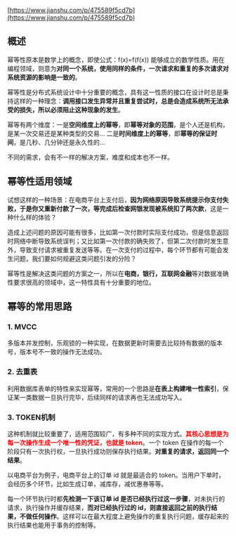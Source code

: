[https://www.jianshu.com/p/475589f5cd7b](https://www.jianshu.com/p/475589f5cd7b)

## **概述**

幂等性原本是数学上的概念，即使公式：f(x)=f(f(x)) 能够成立的数学性质。用在编程领域，则意为**对同一个系统，使用同样的条件，一次请求和重复的多次请求对系统资源的影响是一致的**。

幂等性是分布式系统设计中十分重要的概念，具有这一性质的接口在设计时总是秉持这样的一种理念：**调用接口发生异常并且重复尝试时，总是会造成系统所无法承受的损失，所以必须阻止这种现象的发生**。

幂等有两个维度：一是**空间维度上的幂等**，即**幂等对象的范围**，是个人还是机构，是某一次交易还是某种类型的交易... 二是**时间维度上的幂等**，即**幂等的保证时间**，是几秒、几分钟还是永久性的...

不同的需求，会有不一样的解决方案，难度和成本也不一样。

## **幂等性适用领域**

试想这样的一种场景：在电商平台上支付后，**因为网络原因导致系统提示你支付失败，于是你又重新付款了一次，等完成后检查网银发现被系统扣了两次款**，这是一种什么样的体验？

造成上述问题的原因可能有很多，比如第一次付款时实际支付成功，但是信息返回时网络中断导致系统误判；又比如第一次付款的确失败了，但第二次付款时发生意外，导致支付请求被重复发送等等。在一次支付的过程中，每个环节都有可能会发生问题，我们要如何规避这类问题引发的分险？

幂等性是解决这类问题的方案之一，所以在**电商，银行，互联网金融**等对数据准确性要求很高的领域中，这一特性具有十分重要的地位。

## **幂等的常用思路**

### **1. MVCC**

多版本并发控制，乐观锁的一种实现，在数据更新时需要去比较持有数据的版本号，版本号不一致的操作无法成功。

### **2. 去重表**

利用数据库表单的特性来实现幂等，常用的一个思路是**在表上构建唯一性索引**，保证某一类数据一旦执行完毕，后续同样的请求再也无法成功写入。

### **3. TOKEN机制**

这种机制就比较重要了，适用范围较广，有多种不同的实现方式。<font color=red>**其核心思想是为每一次操作生成一个唯一性的凭证，也就是 token**</font>。一个 token 在操作的每一个阶段只有一次执行权，一旦执行成功则保存执行结果。**对重复的请求，返回同一个结果**。

以电商平台为例子，电商平台上的订单 id 就是最适合的 token。当用户下单时，会经历多个环节，比如生成订单，减库存，减优惠券等等。

每一个环节执行时都**先检测一下该订单 id 是否已经执行过这一步骤**，对未执行的请求，执行操作并缓存结果，**而对已经执行过的 id，则直接返回之前的执行结果，不做任何操作**。这样可以在最大程度上避免操作的重复执行问题，缓存起来的执行结果也能用于事务的控制等。